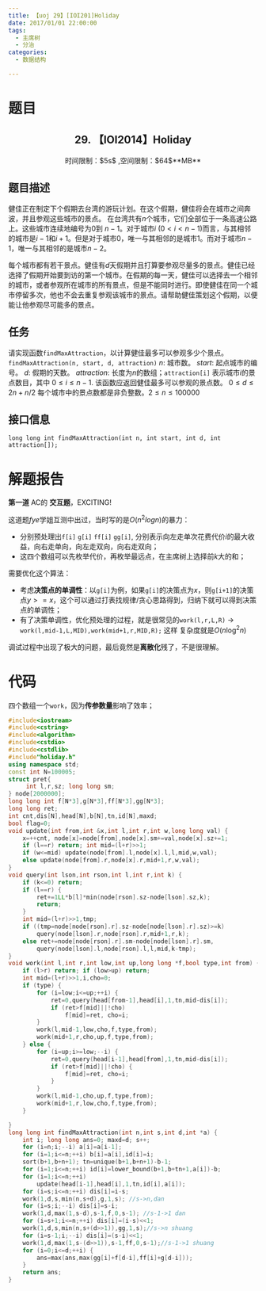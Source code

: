 ```yaml
---
title: 【uoj 29】[IOI201]Holiday
date: 2017/01/01 22:00:00
tags: 
  - 主席树
  - 分治
categories: 
  - 数据结构

---
```

# 题目
<center><h2>29. 【IOI2014】Holiday</h2>
时间限制：$5s$ ,空间限制：$64$**MB** </center>

## 题目描述

健佳正在制定下个假期去台湾的游玩计划。在这个假期，健佳将会在城市之间奔波，并且参观这些城市的景点。
在台湾共有$n$个城市，它们全部位于一条高速公路上。这些城市连续地编号为$0$到 $n−1$。对于城市$i$ $(0<i<n−1)$而言，与其相邻的城市是$i−1$和$i+1$。但是对于城市$0$，唯一与其相邻的是城市$1$。而对于城市$n−1$，唯一与其相邻的是城市$n−2$。
<!--more-->
每个城市都有若干景点。健佳有$d$天假期并且打算要参观尽量多的景点。健佳已经选择了假期开始要到访的第一个城市。在假期的每一天，健佳可以选择去一个相邻的城市，或者参观所在城市的所有景点，但是不能同时进行。即使健佳在同一个城市停留多次，他也不会去重复参观该城市的景点。请帮助健佳策划这个假期，以便能让他参观尽可能多的景点。

## 任务

请实现函数`findMaxAttraction`，以计算健佳最多可以参观多少个景点。
`findMaxAttraction(n, start, d, attraction)`
$n$: 城市数。
$start$: 起点城市的编号。
$d$: 假期的天数。
$attraction$: 长度为$n$的数组；`attraction[i]` 表示城市$i$的景点数目，其中 $0≤i≤n−1$.
该函数应返回健佳最多可以参观的景点数。
$0≤d≤2n+n/2$ 每个城市中的景点数都是非负整数。$2≤n≤100000$

## 接口信息

`long long int findMaxAttraction(int n, int start, int d, int attraction[]);`

# 解题报告

**第一道** AC的 **交互题**，EXCITING!

这道题$fye$学姐互测中出过，当时写的是$O(n^2logn)$的暴力：

 - 分别预处理出`f[i]` `g[i]` `ff[i]` `gg[i]`, 分别表示向左走单次花费代价$i$的最大收益，向右走单向，向左走双向，向右走双向；
 - 这四个数组可以先枚举代价，再枚举最远点，在主席树上选择前$k$大的和；

需要优化这个算法：

 - 考虑**决策点的单调性**：以`g[i]`为例，如果`g[i]`的决策点为$x$，则`g[i+1]`的决策点$y>=x$，这个可以通过打表找规律/贪心思路得到，归纳下就可以得到决策点的单调性； 
 - 有了决策单调性，优化预处理的过程，就是很常见的`work(l,r,L,R)` $\to$ `work(l,mid-1,L,MID),work(mid+1,r,MID,R);` 这样 复杂度就是$O(n\log^2 n)$

调试过程中出现了极大的问题，最后竟然是**离散化**残了，不是很理解。
# 代码
四个数组一个`work`，因为**传参数量**影响了效率；

```c++
#include<iostream>
#include<cstring>
#include<algorithm>
#include<cstdio>
#include<cstdlib>
#include"holiday.h"
using namespace std;
const int N=100005;
struct pret{
	 int l,r,sz; long long sm;
} node[2000000];
long long int f[N*3],g[N*3],ff[N*3],gg[N*3];
long long ret;
int cnt,dis[N],head[N],b[N],tn,id[N],maxd;
bool flag=0;
void update(int from,int &x,int l,int r,int w,long long val) {
	x=++cnt, node[x]=node[from],node[x].sm+=val,node[x].sz+=1; 
	if (l==r) return; int mid=(l+r)>>1; 
	if (w<=mid) update(node[from].l,node[x].l,l,mid,w,val); 
	else update(node[from].r,node[x].r,mid+1,r,w,val); 
}
void query(int lson,int rson,int l,int r,int k) {
	if (k<=0) return;
	if (l==r) {
		ret+=1LL*b[l]*min(node[rson].sz-node[lson].sz,k);
		return; 
	}	
	int mid=(l+r)>>1,tmp;
	if ((tmp=node[node[rson].r].sz-node[node[lson].r].sz)>=k) 
		query(node[lson].r,node[rson].r,mid+1,r,k); 
	else ret+=node[node[rson].r].sm-node[node[lson].r].sm,
		query(node[lson].l,node[rson].l,l,mid,k-tmp);
}
void work(int l,int r,int low,int up,long long *f,bool type,int from) {
	if (l>r) return; if (low>up) return;
	int mid=(l+r)>>1,i,cho=0; 
	if (type) {
		for (i=low;i<=up;++i) {
			ret=0,query(head[from-1],head[i],1,tn,mid-dis[i]);
			if (ret>f[mid]||!cho) 
				f[mid]=ret, cho=i; 
		}
		work(l,mid-1,low,cho,f,type,from);
		work(mid+1,r,cho,up,f,type,from); 
	} else {
		for (i=up;i>=low;--i) {
			ret=0,query(head[i-1],head[from],1,tn,mid-dis[i]);
			if (ret>f[mid]||!cho) {
				f[mid]=ret, cho=i; 
			}
		}
		work(l,mid-1,cho,up,f,type,from);
		work(mid+1,r,low,cho,f,type,from); 
	}

}	
long long int findMaxAttraction(int n,int s,int d,int *a) {
	int i; long long ans=0; maxd=d; s++;	
	for (i=n;i;--i) a[i]=a[i-1];
	for (i=1;i<=n;++i) b[i]=a[i],id[i]=i; 
	sort(b+1,b+n+1); tn=unique(b+1,b+n+1)-b-1;
	for (i=1;i<=n;++i) id[i]=lower_bound(b+1,b+tn+1,a[i])-b; 
	for (i=1;i<=n;++i) 
		update(head[i-1],head[i],1,tn,id[i],a[i]); 
	for (i=s;i<=n;++i) dis[i]=i-s; 
	work(1,d,s,min(n,s+d),g,1,s); //s->n,dan
	for (i=s;i;--i) dis[i]=s-i; 
	work(1,d,max(1,s-d),s-1,f,0,s-1); //s-1->1 dan
	for (i=s+1;i<=n;++i) dis[i]=(i-s)<<1; 
	work(1,d,s,min(n,s+(d>>1)),gg,1,s);//s->n shuang
	for (i=s-1;i;--i) dis[i]=(s-i)<<1; 
	work(1,d,max(1,s-(d>>1)),s-1,ff,0,s-1);//s-1->1 shuang
	for (i=0;i<=d;++i) {
		ans=max(ans,max(gg[i]+f[d-i],ff[i]+g[d-i]));
	}
	return ans; 
}
```

 